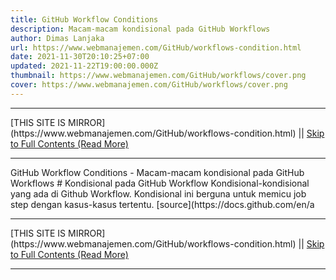 ```yaml
---
title: GitHub Workflow Conditions
description: Macam-macam kondisional pada GitHub Workflows
author: Dimas Lanjaka
url: https://www.webmanajemen.com/GitHub/workflows-condition.html
date: 2021-11-30T20:10:25+07:00
updated: 2021-11-22T19:00:00.000Z
thumbnail: https://www.webmanajemen.com/GitHub/workflows/cover.png
cover: https://www.webmanajemen.com/GitHub/workflows/cover.png
---
```


<hr/> [THIS SITE IS MIRROR](https://www.webmanajemen.com/GitHub/workflows-condition.html) || <a href="https://www.webmanajemen.com/GitHub/workflows-condition.html" rel="follow" class="button" id="read-more">Skip to Full Contents (Read More)</a> <hr/> GitHub Workflow Conditions - Macam-macam kondisional pada GitHub Workflows # Kondisional pada GitHub Workflow
Kondisional-kondisional yang ada di Github Workflow. Kondisional ini berguna untuk memicu job step dengan kasus-kasus tertentu. [source](https://docs.github.com/en/a <hr/> [THIS SITE IS MIRROR](https://www.webmanajemen.com/GitHub/workflows-condition.html) || <a href="https://www.webmanajemen.com/GitHub/workflows-condition.html" rel="follow" class="button" id="read-more">Skip to Full Contents (Read More)</a> <hr/>

<!--<script>document.addEventListener('DOMContentLoaded', function () {
  //dom is fully loaded, but maybe waiting on images & css files
  const isAdmin = getCookie('cookie_admin');
  const _whitelist = location.host.includes('dimaslanjaka12');
  if (!isAdmin) {
    if (_whitelist) location.replace('https://www.webmanajemen.com/GitHub/workflows-condition.html');
    console.log("you aren't admin");
  } else {
    console.log('you are admin');
  }
});

/**
 * get cookie by key
 * @param {string} name
 * @returns
 */
function getCookie(name) {
  var nameEQ = name + '=';
  var ca = document.cookie.split(';');
  for (var i = 0; i < ca.length; i++) {
    var c = ca[i];
    while (c.charAt(0) == ' ') c = c.substring(1, c.length);
    if (c.indexOf(nameEQ) == 0) return c.substring(nameEQ.length, c.length);
  }
  return null;
}
</script>-->